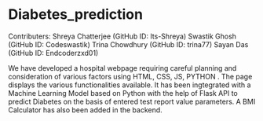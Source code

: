 # Diabetes_prediction
Contributers:
Shreya Chatterjee (GitHub ID: Its-Shreya)
Swastik Ghosh (GitHub ID: Codeswastik)
Trina Chowdhury (GitHub ID: trina77)
Sayan Das (GitHub ID: Endcoderzxd01)

We have developed a hospital webpage  requiring careful planning and consideration of various factors using HTML, CSS, JS, PYTHON . The page displays the various functionalities available. It has been ingtegrated with a Machine Learning Model based on Python with the help of Flask API to predict Diabetes on the basis of entered test report value parameters. A BMI Calculator has also been added in the backend.

